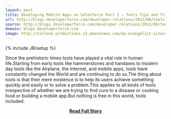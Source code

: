 ```yaml
---
layout: post
title: Developing Mobile Apps on Salesforce Part 1 – Tools Tips and Tricks
url: http://blogs.developerforce.com/developer-relations/2013/06/tools-tips-and-tricks-for-developing-mobile-apps-on-salesforce-part-1.html
source: http://blogs.developerforce.com/developer-relations/2013/06/tools-tips-and-tricks-for-developing-mobile-apps-on-salesforce-part-1.html
domain: blogs.developerforce.com
image: http://kinlane-productions.s3.amazonaws.com/ap-evangelist-site/curated/screenshots/9527_blogs_developerforce_com.png
---
```

{% include JB/setup %}<p>Since the prehistoric times tools have played a vital role in human life.Starting from early tools like hammerstones and handaxes to modern day tools like the Airplane, the Internet, and mobile apps, tools have constantly changed the World and are continuing to do so.The thing about tools is that their mere existence is to help its users achieve something quickly and easily or to solve a problem.This applies to all kinds of tools irrespective of whether we are trying to find cure to a disease or cooking food or building a mobile app.But nothing is free in this world, tools included.</p>
<center><p><a href="http://blogs.developerforce.com/developer-relations/2013/06/tools-tips-and-tricks-for-developing-mobile-apps-on-salesforce-part-1.html" style='padding:25px; font-sze:18px; font-weight: bold;'>Read Full Story</a></p></center>
